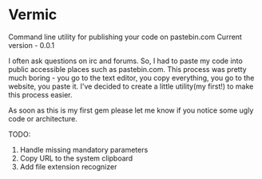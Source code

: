 Vermic
======

Command line utility for publishing your code on pastebin.com
Current version - 0.0.1

I often ask questions on irc and forums. So, I had to paste my code into public accessible places such as pastebin.com. This process was pretty much boring - you go to the text editor, you copy everything, you go to the website, you paste it. 
I've decided to create a little utility(my first!) to make this process easier. 

As soon as this is my first gem please let me know if you notice some ugly code or architecture. 

TODO:

1. Handle missing mandatory parameters
2. Copy URL to the system clipboard
3. Add file extension recognizer
